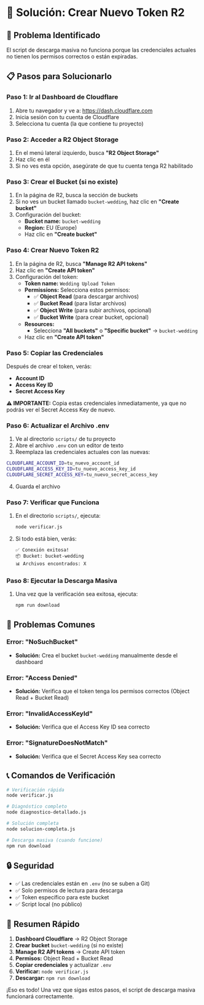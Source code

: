 # 🔧 Solución: Crear Nuevo Token R2

## 🎯 Problema Identificado
El script de descarga masiva no funciona porque las credenciales actuales no tienen los permisos correctos o están expiradas.

## 📋 Pasos para Solucionarlo

### Paso 1: Ir al Dashboard de Cloudflare
1. Abre tu navegador y ve a: https://dash.cloudflare.com
2. Inicia sesión con tu cuenta de Cloudflare
3. Selecciona tu cuenta (la que contiene tu proyecto)

### Paso 2: Acceder a R2 Object Storage
1. En el menú lateral izquierdo, busca **"R2 Object Storage"**
2. Haz clic en él
3. Si no ves esta opción, asegúrate de que tu cuenta tenga R2 habilitado

### Paso 3: Crear el Bucket (si no existe)
1. En la página de R2, busca la sección de buckets
2. Si no ves un bucket llamado `bucket-wedding`, haz clic en **"Create bucket"**
3. Configuración del bucket:
   - **Bucket name:** `bucket-wedding`
   - **Region:** EU (Europe)
   - Haz clic en **"Create bucket"**

### Paso 4: Crear Nuevo Token R2
1. En la página de R2, busca **"Manage R2 API tokens"**
2. Haz clic en **"Create API token"**
3. Configuración del token:
   - **Token name:** `Wedding Upload Token`
   - **Permissions:** Selecciona estos permisos:
     - ✅ **Object Read** (para descargar archivos)
     - ✅ **Bucket Read** (para listar archivos)
     - ✅ **Object Write** (para subir archivos, opcional)
     - ✅ **Bucket Write** (para crear bucket, opcional)
   - **Resources:** 
     - Selecciona **"All buckets"** o **"Specific bucket"** → `bucket-wedding`
   - Haz clic en **"Create API token"**

### Paso 5: Copiar las Credenciales
Después de crear el token, verás:
- **Account ID**
- **Access Key ID** 
- **Secret Access Key**

**⚠️ IMPORTANTE:** Copia estas credenciales inmediatamente, ya que no podrás ver el Secret Access Key de nuevo.

### Paso 6: Actualizar el Archivo .env
1. Ve al directorio `scripts/` de tu proyecto
2. Abre el archivo `.env` con un editor de texto
3. Reemplaza las credenciales actuales con las nuevas:

```bash
CLOUDFLARE_ACCOUNT_ID=tu_nuevo_account_id
CLOUDFLARE_ACCESS_KEY_ID=tu_nuevo_access_key_id
CLOUDFLARE_SECRET_ACCESS_KEY=tu_nuevo_secret_access_key
```

4. Guarda el archivo

### Paso 7: Verificar que Funciona
1. En el directorio `scripts/`, ejecuta:
   ```bash
   node verificar.js
   ```

2. Si todo está bien, verás:
   ```
   ✅ Conexión exitosa!
   📦 Bucket: bucket-wedding
   📊 Archivos encontrados: X
   ```

### Paso 8: Ejecutar la Descarga Masiva
1. Una vez que la verificación sea exitosa, ejecuta:
   ```bash
   npm run download
   ```

## 🚨 Problemas Comunes

### Error: "NoSuchBucket"
- **Solución:** Crea el bucket `bucket-wedding` manualmente desde el dashboard

### Error: "Access Denied"
- **Solución:** Verifica que el token tenga los permisos correctos (Object Read + Bucket Read)

### Error: "InvalidAccessKeyId"
- **Solución:** Verifica que el Access Key ID sea correcto

### Error: "SignatureDoesNotMatch"
- **Solución:** Verifica que el Secret Access Key sea correcto

## 📞 Comandos de Verificación

```bash
# Verificación rápida
node verificar.js

# Diagnóstico completo
node diagnostico-detallado.js

# Solución completa
node solucion-completa.js

# Descarga masiva (cuando funcione)
npm run download
```

## 🔒 Seguridad

- ✅ Las credenciales están en `.env` (no se suben a Git)
- ✅ Solo permisos de lectura para descarga
- ✅ Token específico para este bucket
- ✅ Script local (no público)

## 🎯 Resumen Rápido

1. **Dashboard Cloudflare** → R2 Object Storage
2. **Crear bucket** `bucket-wedding` (si no existe)
3. **Manage R2 API tokens** → Create API token
4. **Permisos:** Object Read + Bucket Read
5. **Copiar credenciales** y actualizar `.env`
6. **Verificar:** `node verificar.js`
7. **Descargar:** `npm run download`

¡Eso es todo! Una vez que sigas estos pasos, el script de descarga masiva funcionará correctamente. 